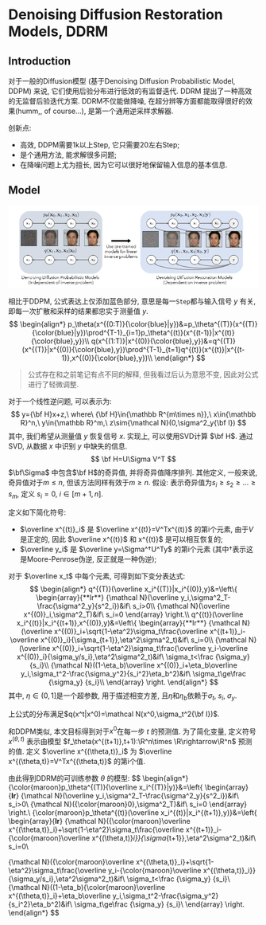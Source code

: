 # Denoising Diffusion Restoration Models, DDRM

## Introduction

对于一般的Diffusion模型 (基于Denoising Diffusion Probabilistic Model, DDPM) 来说, 它们使用后验分布进行低效的有监督迭代. DDRM 提出了一种高效的无监督后验迭代方案. DDRM不仅能做降噪, 在超分辨等方面都能取得很好的效果(humm,, of course...), 是第一个通用逆采样求解器.

创新点:

- 高效, DDPM需要1k以上Step, 它只需要20左右Step;
- 是个通用方法, 能求解很多问题;
- 在降噪问题上尤为擅长, 因为它可以很好地保留输入信息的基本信息.

## Model

![image-20221119140247495](./DDRM.assets/image-20221119140247495-1668837960819-2.png)

相比于DDPM, 公式表达上仅添加蓝色部分, 意思是每一`Step`都与输入信号 $y$ 有关, 即每一次扩散和采样的结果都忠实于测量值 $y$.
$$
\begin{align*}
p_\theta(x^{(0:T)}{\color{blue}|y})&=p_\theta^{(T)}(x^{(T)}{\color{blue}|y})\prod^{T-1}_{i=1}p_\theta^{(t)}(x^{(t-1)}|x^{(t)}{\color{blue},y})\\
q(x^{(1:T)}|x^{(0)}{\color{blue},y})&=q^{(T)}(x^{(T)}|x^{(0)}{\color{blue},y})\prod^{T-1}_{t=1}q^{(t)}(x^{(t)}|x^{(t-1)},x^{(0)}{\color{blue},y})\\
\end{align*}
$$

> 公式存在和之前笔记有点不同的解释, 但我看过后认为意思不变, 因此对公式进行了轻微调整.

对于一个线性逆问题, 可以表示为:
$$
y={\bf H}x+z,\ where\ {\bf H}\in{\mathbb R^{m\times n}},\ x\in{\mathbb R}^n,\ y\in{\mathbb R}^m,\ z\sim{\mathcal N}(0,\sigma^2_y{\bf I})
$$
其中, 我们希望从测量值 $y$ 恢复信号 $x$. 实现上, 可以使用SVD计算 $\bf H$. 通过SVD, 从数据 $x$ 中识别 $y$ 中缺失的信息.
$$
\bf H=U\Sigma V^T
$$
$\bf\Sigma$ 中包含$\bf H$的奇异值, 并将奇异值降序排列. 其他定义, 一般来说, 奇异值对于$m\le n$, 但该方法同样有效于$m\ge n$. 假设: 表示奇异值为$s_i\ge s_2\ge ...\ge s_m$, 定义 $s_i=0,\ i\in[m+1,n]$.

定义如下简化符号:

- $\overline x^{(t)}_i$ 是 $\overline x^{(t)}=V^Tx^{(t)}$ 的第i个元素, 由于$V$是正定的, 因此 $\overline x^{(t)}$ 和 x^{(t)}$ 是可以相互恢复的;
- $\overline y_i$ 是 $\overline y=\Sigma^†U^Ty$ 的第i个元素 (其中$†$表示这是Moore-Penrose伪逆, 反正就是一种伪逆);

对于 $\overline x_t$ 中每个元素, 可得到如下变分表达式:
$$
\begin{align*}
q^{(T)}(\overline x_i^{(T)}|x_i^{(0)},y)&=\left\{
\begin{array}{**lr**}
{\mathcal N}(\overline y_i,\sigma^2_T-\frac{\sigma^2_y}{s^2_i})&if\ s_i>0\\
{\mathcal N}(\overline x^{(0)}_i,\sigma^2_T)&if\ s_i=0
\end{array}
\right.\\
q^{(t)}(\overline x_i^{(t)}|x_i^{(t+1)},x^{(0)},y)&=\left\{
\begin{array}{**lr**}
{\mathcal N}(\overline x^{(0)}_i+\sqrt{1-\eta^2}\sigma_t\frac{\overline x^{(t+1)}_i-\overline x^{(0)}_i}{\sigma_{t+1}},\eta^2\sigma^2_t)&if\ s_i=0\\
{\mathcal N}(\overline x^{(0)}_i+\sqrt{1-\eta^2}\sigma_t\frac{\overline y_i-\overline x^{(0)}_i}{\sigma_y/s_i},\eta^2\sigma^2_t)&if\ \sigma_t<\frac {\sigma_y} {s_i}\\
{\mathcal N}((1-\eta_b)\overline x^{(0)}_i+\eta_b\overline y_i,\sigma_t^2-\frac{\sigma_y^2}{s_i^2}\eta_b^2)&if\ \sigma_t\ge\frac {\sigma_y} {s_i}\\
\end{array}
\right.
\end{align*}
$$
其中, $\eta\in (0,1]$是一个超参数, 用于描述相变方差, 且$\eta$和$\eta_b$依赖于$\sigma_t,\ s_i,\ \sigma_y$.

上公式的分布满足$q(x^t|x^0)=\mathcal N(x^0,\sigma_t^2{\bf I})$.

和DDPM类似, 本文目标得到对于$x^0$在每一步 $t$ 的预测值. 为了简化变量, 定义符号 $x^{(\theta,t)}$ 表示由模型 $f_\theta(x^{(t+1)},t+1):\R^n\times \R\rightarrow\R^n$ 预测的值. 定义 $\overline x^{(\theta,t)}_i$ 为 $\overline x^{(\theta,t)}=V^Tx^{(\theta,t)}$ 的第i个值.

由此得到DDRM的可训练参数 $\theta$ 的模型:
$$
\begin{align*}
{\color{maroon}p_\theta^{(T)}(\overline x_i^{(T)}|y)}&=\left\{
\begin{array}{**lr**}
{\mathcal N}(\overline y_i,\sigma^2_T-\frac{\sigma^2_y}{s^2_i})&if\ s_i>0\\
{\mathcal N}({\color{maroon}0},\sigma^2_T)&if\ s_i=0
\end{array}
\right.\\
{\color{maroon}p_\theta^{(t)}(\overline x_i^{(t)}|x_i^{(t+1)},y)}&=\left\{
\begin{array}{**lr**}
{\mathcal N}({\color{maroon}\overline x^{(\theta,t)}_i}+\sqrt{1-\eta^2}\sigma_t\frac{\overline x^{(t+1)}_i-{\color{maroon}\overline x^{(\theta,t)}_i}}{\sigma_{t+1}},\eta^2\sigma^2_t)&if\ s_i=0\\

{\mathcal N}({\color{maroon}\overline x^{(\theta,t)}_i}+\sqrt{1-\eta^2}\sigma_t\frac{\overline y_i-{\color{maroon}\overline x^{(\theta,t)}_i}}{\sigma_y/s_i},\eta^2\sigma^2_t)&if\ \sigma_t<\frac {\sigma_y} {s_i}\\
{\mathcal N}((1-\eta_b){\color{maroon}\overline x^{(\theta,t)}_i}+\eta_b\overline y_i,\sigma_t^2-\frac{\sigma_y^2}{s_i^2}\eta_b^2)&if\ \sigma_t\ge\frac {\sigma_y} {s_i}\\
\end{array}
\right.
\end{align*}
$$
